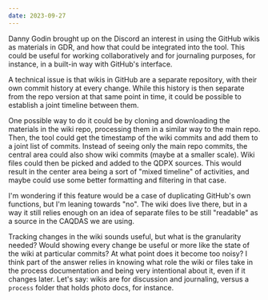 ```yaml
---
date: 2023-09-27
---
```


Danny Godin brought up on the Discord an interest in using the GitHub wikis as materials in GDR, and how that could be integrated into the tool. This could be useful for working collaboratively and for journaling purposes, for instance, in a built-in way with GitHub's interface.

A technical issue is that wikis in GitHub are a separate repository, with their own commit history at every change. While this history is then separate from the repo version at that same point in time, it could be possible to establish a joint timeline between them.

One possible way to do it could be by cloning and downloading the materials in the wiki repo, processing them in a similar way to the main repo. Then, the tool could get the timestamp of the wiki commits and add them to a joint list of commits. Instead of seeing only the main repo commits, the central area could also show wiki commits (maybe at a smaller scale). Wiki files could then be picked and added to the QDPX sources. This would result in the center area being a sort of "mixed timeline" of activities, and maybe could use some better formatting and filtering in that case.

I'm wondering if this feature would be a case of duplicating GitHub's own functions, but I'm leaning towards "no". The wiki does live there, but in a way it still relies enough on an idea of separate files to be still "readable" as a source in the CAQDAS we are using. 

Tracking changes in the wiki sounds useful, but what is the granularity needed? Would showing every change be useful or more like the state of the wiki at particular commits? At what point does it become too noisy? I think part of the answer relies in knowing what role the wiki or files take in the process documentation and being very intentional about it, even if it changes later. Let's say: wikis are for discussion and journaling, versus a `process`  folder that holds photo docs, for instance.
